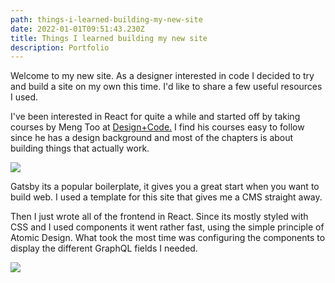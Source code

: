 ```yaml
---
path: things-i-learned-building-my-new-site
date: 2022-01-01T09:51:43.230Z
title: Things I learned building my new site
description: Portfolio
---
```

Welcome to my new site. As a designer interested in code I decided to try and build a site on my own this time. I'd like to share a few useful resources I used. 

I've been interested in React for quite a while and started off by taking courses by Meng Too at [Design+Code.](https://designcode.io/) I find his courses easy to follow since he has a design background and most of the chapters is about building things that actually work. 

![](https://jakobmagnusson.se/assets/site1.png)

Gatsby its a popular boilerplate, it gives you a great start when you want to build web. I used a template for this site that gives me a CMS straight away. 

Then I just wrote all of the frontend in React. Since its mostly styled with CSS and I used components it went rather fast, using the simple principle of Atomic Design. What took the most time was configuring the components to display the different GraphQL fields I needed.

![](https://jakobmagnusson.se/assets/site2.png)